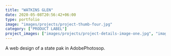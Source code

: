 ```yaml
---
title: "WATKINS GLEN"
date: 2020-05-08T20:56:42+06:00
type: portfolio
image: "images/projects/project-thumb-four.jpg"
category: ["PRODUCT LABEL"]
project_images: ["images/projects/project-details-image-one.jpg", "images/projects/project-details-image-two.jpg"]
---
```


A web design of a state pak in AdobePhotosop.
